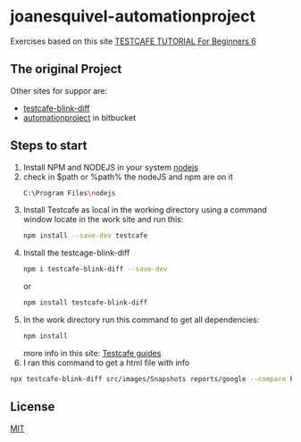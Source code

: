 # joanesquivel-automationproject

Exercises based on this site 
[TESTCAFE TUTORIAL For Beginners 6](https://www.youtube.com/watch?v=by5BAWbn0k0&list=PLYDwWPRvXB8_TDgPmQyMNjN6gaI8yS7KQ&index=6)

## The original Project 
Other sites for suppor are:
 - [testcafe-blink-diff](https://github.com/tacoss/testcafe-blink-diff)
 - [automationproject](https://joanesquivel@bitbucket.org/joanesquivel/automationproject/src/master/) in bitbucket

 ## Steps to start
 1. Install NPM and NODEJS in your system 
    [nodejs](https://nodejs.org/en/download/current/)
 2. check in $path or %path% the nodeJS and npm are on it
    ```bash
    C:\Program Files\nodejs
    ```
 3. Install Testcafe as local in the working directory
    using a command window locate in the work site and run this:
    ```bash
    npm install --save-dev testcafe
    ```
 4. Install the testcage-blink-diff
    ```bash
    npm i testcafe-blink-diff --save-dev
    ```
    or 
    ```bash
    npm install testcafe-blink-diff
    ```
 5. In the work directory run this command to get all dependencies:
    ```bash
    npm install
    ```
    more info in this site:
    [Testcafe guides](https://devexpress.github.io/testcafe/documentation/guides/basic-guides/install-testcafe.html)
 6. I ran this command to get a html file with info
   ```bash
   npx testcafe-blink-diff src/images/Snapshots reports/google --compare base:actual --open -threshold 0.03 #<- 3% is OK
   ```

## License
[MIT](https://choosealicense.com/licenses/mit/)